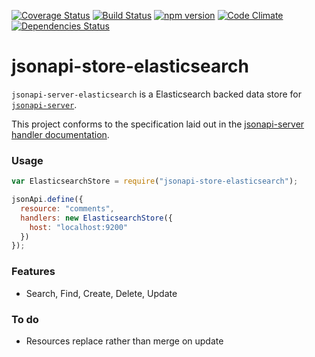[![Coverage Status](https://coveralls.io/repos/holidayextras/jsonapi-store-elasticsearch/badge.svg?branch=master&service=github)](https://coveralls.io/github/holidayextras/jsonapi-store-elasticsearch?branch=master)
[![Build Status](https://travis-ci.org/holidayextras/jsonapi-store-elasticsearch.svg?branch=master)](https://travis-ci.org/holidayextras/jsonapi-store-elasticsearch)
[![npm version](https://badge.fury.io/js/jsonapi-store-elasticsearch.svg)](http://badge.fury.io/js/jsonapi-store-elasticsearch)
[![Code Climate](https://codeclimate.com/github/holidayextras/jsonapi-store-elasticsearch/badges/gpa.svg)](https://codeclimate.com/github/holidayextras/jsonapi-store-elasticsearch)
[![Dependencies Status](https://david-dm.org/holidayextras/jsonapi-store-elasticsearch.svg)](https://david-dm.org/holidayextras/jsonapi-store-elasticsearch)


# jsonapi-store-elasticsearch

`jsonapi-server-elasticsearch` is a Elasticsearch backed data store for [`jsonapi-server`](https://github.com/holidayextras/jsonapi-server).

This project conforms to the specification laid out in the [jsonapi-server handler documentation](https://github.com/holidayextras/jsonapi-server/blob/master/documentation/handlers.md).

### Usage

```javascript
var ElasticsearchStore = require("jsonapi-store-elasticsearch");

jsonApi.define({
  resource: "comments",
  handlers: new ElasticsearchStore({
    host: "localhost:9200"
  })
});
```

### Features

 * Search, Find, Create, Delete, Update

### To do

 * Resources replace rather than merge on update
